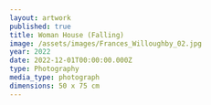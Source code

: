 ```yaml
---
layout: artwork
published: true
title: Woman House (Falling)
image: /assets/images/Frances_Willoughby_02.jpg
year: 2022
date: 2022-12-01T00:00:00.000Z
type: Photography
media_type: photograph
dimensions: 50 x 75 cm
---
```



